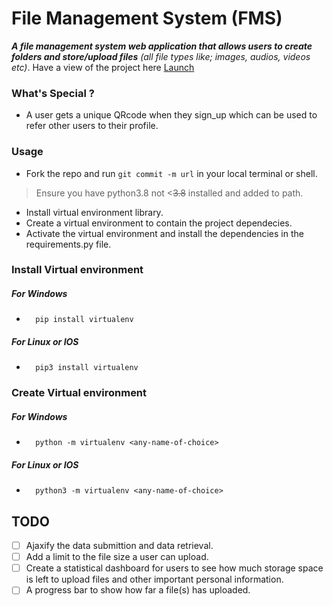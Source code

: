 # File Management System __(FMS)__
***A file management system web application that allows users to create folders and store/upload files*** _(all file types like; images, audios, videos etc)_. Have a view of the project here [Launch](https://fms.pythonanywhere.com)


### What's Special ?
- A user gets a unique QRcode when they sign_up which can be used to refer other users to their profile.

### Usage
- Fork the repo and run ```git commit -m url``` in your local terminal or shell.
> Ensure you have python3.8 not <~~3.8~~ installed and added to path.
- Install virtual environment library.
- Create a virtual environment to contain the project dependecies.
- Activate the virtual environment and install the dependencies in the requirements.py file.


### Install Virtual environment
##### For Windows
-       pip install virtualenv
##### For Linux or IOS
-       pip3 install virtualenv

### Create Virtual environment
##### For Windows
-       python -m virtualenv <any-name-of-choice>
##### For Linux or IOS
-       python3 -m virtualenv <any-name-of-choice>

## TODO
  - [ ] Ajaxify the data submittion and data retrieval.
  - [ ] Add a limit to the file size a user can upload.
  - [ ] Create a statistical dashboard for users to see how much storage space is left to upload files and other important personal information.
  - [ ] A progress bar to show how far a file(s) has uploaded.
